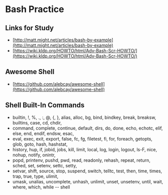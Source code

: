 # Bash Practice

## Links for Study
* [http://matt.might.net/articles/bash-by-example](http://matt.might.net/articles/bash-by-example)
* [https://wiki.kldp.org/HOWTO/html/Adv-Bash-Scr-HOWTO/](https://wiki.kldp.org/HOWTO/html/Adv-Bash-Scr-HOWTO/)

## Awesome Shell
* [https://github.com/alebcay/awesome-shell](https://github.com/alebcay/awesome-shell)

## Shell Built-In Commands

* builtin, !, %, ., :, @, {, }, alias, alloc, bg, bind, bindkey, break, breaksw, builtins, case, cd, chdir,
* command, complete, continue, default, dirs, do, done, echo, echotc, elif, else, end, endif, endsw, esac,
* eval, exec, exit, export, false, fc, fg, filetest, fi, for, foreach, getopts, glob, goto, hash, hashstat,
* history, hup, if, jobid, jobs, kill, limit, local, log, login, logout, ls-F, nice, nohup, notify, onintr,
* popd, printenv, pushd, pwd, read, readonly, rehash, repeat, return, sched, set, setenv, settc, setty,
* setvar, shift, source, stop, suspend, switch, telltc, test, then, time, times, trap, true, type, ulimit,
* umask, unalias, uncomplete, unhash, unlimit, unset, unsetenv, until, wait, where, which, while -- shell
